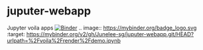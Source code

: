 # juputer-webapp
Jupyter voila apps
[![Binder](https://mybinder.org/badge_logo.svg)](https://mybinder.org/v2/gh/Junelee-sg/juputer-webapp.git/HEAD?urlpath=%2Fvoila%2Frender%2Fdemo.ipynb)
.. image:: https://mybinder.org/badge_logo.svg
 :target: https://mybinder.org/v2/gh/Junelee-sg/juputer-webapp.git/HEAD?urlpath=%2Fvoila%2Frender%2Fdemo.ipynb
